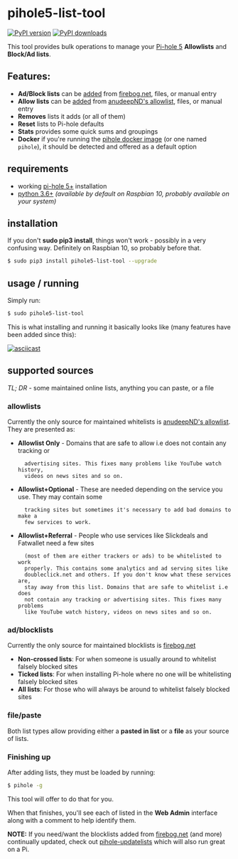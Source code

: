 # pihole5-list-tool

[![PyPI version](https://badge.fury.io/py/pihole5-list-tool.svg)](https://badge.fury.io/py/pihole5-list-tool)
[![PyPI downloads](https://img.shields.io/pypi/dm/pihole5-list-tool)](https://pypi.org/project/pihole5-list-tool/)

This tool provides bulk operations to manage your [Pi-hole 5](https://pi-hole.net/) __Allowlists__ and __Block/Ad lists__.

## Features:
  * __Ad/Block lists__ can be [added](#adblocklists) from [firebog.net](https://firebog.net/), files, or manual entry
  * __Allow lists__ can be [added](#allowlists) from [anudeepND's allowlist](https://github.com/anudeepND/whitelist), files, or manual entry
  *  __Removes__ lists it adds (or all of them)
  *  __Reset__ lists to Pi-hole defaults
  *  __Stats__ provides some quick sums and groupings
  *  __Docker__  if you're running the [pihole docker image](https://hub.docker.com/r/pihole/pihole/) (or one named `pihole`), it should be detected
and offered as a default option

## requirements

* working [pi-hole 5+](https://pi-hole.net) installation
* [python 3.6+](https://python.org/) _(available by default on Raspbian 10, probably available on your system)_

## installation

If you don't **sudo pip3 install**, things won't work - possibly in a very confusing way. Definitely on Raspbian 10, so probably before that.

``` bash
$ sudo pip3 install pihole5-list-tool --upgrade
```

## usage / running

Simply run:

``` bash
$ sudo pihole5-list-tool
```

This is what installing and running it basically looks like (many features have been added since this):

[![asciicast](https://asciinema.org/a/331296.svg)](https://asciinema.org/a/331296)


## supported sources

*TL; DR* - some maintained online lists, anything you can paste, or a file

### allowlists

Currently the only source for maintained whitelists is [anudeepND's allowlist](https://github.com/anudeepND/whitelist). They are presented as:

* __Allowlist Only__ - Domains that are safe to allow i.e does not contain any tracking or

        advertising sites. This fixes many problems like YouTube watch history,
        videos on news sites and so on.

* __Allowlist+Optional__ - These are needed depending on the service you use. They may contain some

        tracking sites but sometimes it's necessary to add bad domains to make a
        few services to work.

* __Allowlist+Referral__ - People who use services like Slickdeals and Fatwallet need a few sites

        (most of them are either trackers or ads) to be whitelisted to work
        properly. This contains some analytics and ad serving sites like
        doubleclick.net and others. If you don't know what these services are,
        stay away from this list. Domains that are safe to whitelist i.e does
        not contain any tracking or advertising sites. This fixes many problems
        like YouTube watch history, videos on news sites and so on.

### ad/blocklists

Currently the only source for maintained blocklists is [firebog.net](https://firebog.net/)

* __Non-crossed lists__: For when someone is usually around to whitelist falsely blocked sites
* __Ticked lists__: For when installing Pi-hole where no one will be whitelisting falsely blocked sites
* __All lists__: For those who will always be around to whitelist falsely blocked sites

### file/paste

Both list types allow providing either a __pasted in list__ or a __file__ as your source of lists.

### Finishing up

After adding lists, they must be loaded by running:

``` bash
$ pihole -g
```

This tool will offer to do that for you.

When that finishes, you'll see each of listed in the **Web Admin** interface along with a comment to help identify them.

**NOTE:** If you need/want the blocklists added from [firebog.net](https://firebog.net/) (and more) continually updated, check out [pihole-updatelists](https://github.com/jacklul/pihole-updatelists) which will also run great on a Pi.

